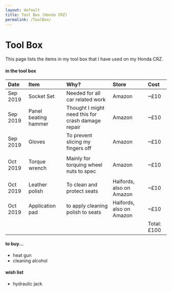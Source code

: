 ```yaml
---
layout: default
title: Tool Box (Honda CRZ)
permalink: /ToolBox/
---
```


# Tool Box

This page lists the items in my tool box that I have used on my Honda CRZ.


#### in the tool box 



| Date | Item  | Why? | Store | Cost | 
|:-----|:------|:-----|:------|:-----|
| Sep 2019 | Socket Set | Needed for all car related work | Amazon | ~£10 | 
| Sep 2019 | Panel beating hammer | Thought I might need this for crash damage repair | Amazon | ~£10 | 
| Sep 2019 | Gloves | To prevent slicing my fingers off | Amazon | ~£10 | 
|  |  |  |  |  | 
| Oct 2019 | Torque wrench | Mainly for torquing wheel nuts to spec | Amazon | ~£10 | 
|  |  |  |  |  | 
| Oct 2019 | Leather polish | To clean and protect seats | Halfords, also on Amazon | ~£10 | 
| Oct 2019 | Application pad | to apply cleaning polish to seats | Halfords, also on Amazon | ~£10 | 
|  |  |  |  | Total: £100 | 


#### to buy...

* heat gun
* cleaning alcohol


#### wish list

* hydraulic jack


